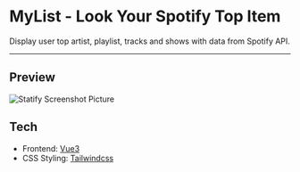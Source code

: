 # MyList - Look Your Spotify Top Item
Display user top artist, playlist, tracks and shows with data from Spotify API.

---

## Preview
![Statify Screenshot Picture](https://s6.imgcdn.dev/9tn80.png)

## Tech
- Frontend: [Vue3](https://vuejs.org/)
- CSS Styling: [Tailwindcss](https://tailwindcss.com/)

